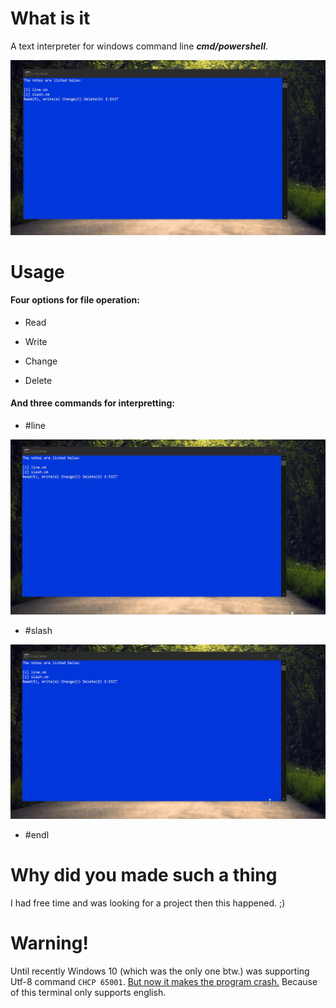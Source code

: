 # What is it

A text interpreter for windows command line ***cmd/powershell***.

<img title="" src="general.gif" alt="" width="521">

# Usage

#### Four options for file operation:

- Read

- Write

- Change

- Delete

#### And three commands for interpretting:

- #line

<img title="" src="line.gif" alt="" width="521">

- #slash

<img src="slash.gif" title="" alt="" width="521">

- #endl

# Why did you made such a thing

I had free time and was looking for a project then this happened. ;)

# Warning!

Until recently Windows 10 (which was the only one btw.) was supporting Utf-8 command ```CHCP 65001```. <u>But now it makes the program crash.</u> Because of this terminal only supports english.
